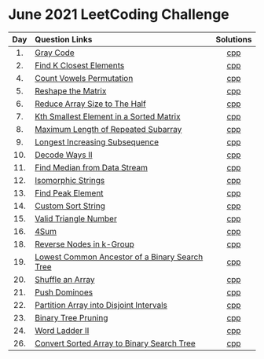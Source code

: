 # June 2021 LeetCoding Challenge

| Day | Question Links                                                                                                                                                    |                                    Solutions                                    |
| :-: | :---------------------------------------------------------------------------------------------------------------------------------------------------------------- | :-----------------------------------------------------------------------------: |
| 1.  | [Gray Code](https://leetcode.com/explore/challenge/card/july-leetcoding-challenge-2021/608/week-1-july-1st-july-7th/3799/)                                        |                         [cpp](./01.%20Gray%20Code.cpp)                          |
| 2.  | [Find K Closest Elements](https://leetcode.com/explore/challenge/card/july-leetcoding-challenge-2021/608/week-1-july-1st-july-7th/3800/)                          |                [cpp](./02.%20Find%20K%20Closest%20Elements.cpp)                 |
| 4.  | [Count Vowels Permutation](https://leetcode.com/explore/challenge/card/july-leetcoding-challenge-2021/608/week-1-july-1st-july-7th/3802/)                         |                 [cpp](./04.%20Count%20Vowels%20Permutation.cpp)                 |
| 5.  | [Reshape the Matrix](https://leetcode.com/explore/challenge/card/july-leetcoding-challenge-2021/608/week-1-july-1st-july-7th/3803/)                               |                    [cpp](./05.%20Reshape%20the%20Matrix.cpp)                    |
| 6.  | [Reduce Array Size to The Half](https://leetcode.com/explore/challenge/card/july-leetcoding-challenge-2021/608/week-1-july-1st-july-7th/3804/)                    |           [cpp](./06.%20Reduce%20Array%20Size%20to%20The%20Half.cpp)            |
| 7.  | [Kth Smallest Element in a Sorted Matrix](https://leetcode.com/explore/challenge/card/july-leetcoding-challenge-2021/608/week-1-july-1st-july-7th/3805/)          |     [cpp](./07.%20Kth%20Smallest%20Element%20in%20a%20Sorted%20Matrix.cpp)      |
| 8.  | [Maximum Length of Repeated Subarray](https://leetcode.com/explore/challenge/card/july-leetcoding-challenge-2021/609/week-2-july-8th-july-14th/3807/)             |         [cpp](./08.%20Maximum%20Length%20of%20Repeated%20Subarray.cpp)          |
| 9.  | [Longest Increasing Subsequence](https://leetcode.com/explore/challenge/card/july-leetcoding-challenge-2021/609/week-2-july-8th-july-14th/3808/)                  |              [cpp](./09.%20Longest%20Increasing%20Subsequence.cpp)              |
| 10. | [Decode Ways II](https://leetcode.com/explore/challenge/card/july-leetcoding-challenge-2021/609/week-2-july-8th-july-14th/3809/)                                  |                      [cpp](./10.%20Decode%20Ways%20II.cpp)                      |
| 11. | [Find Median from Data Stream](https://leetcode.com/explore/challenge/card/july-leetcoding-challenge-2021/609/week-2-july-8th-july-14th/3810/)                    |             [cpp](./11.%20Find%20Median%20from%20Data%20Stream.cpp)             |
| 12. | [Isomorphic Strings](https://leetcode.com/explore/challenge/card/july-leetcoding-challenge-2021/609/week-2-july-8th-july-14th/3811/)                              |                     [cpp](./12.%20Isomorphic%20Strings.cpp)                     |
| 13. | [Find Peak Element](https://leetcode.com/explore/challenge/card/july-leetcoding-challenge-2021/609/week-2-july-8th-july-14th/3812/)                               |                    [cpp](./13.%20Find%20Peak%20Element.cpp)                     |
| 14. | [Custom Sort String](https://leetcode.com/explore/challenge/card/july-leetcoding-challenge-2021/609/week-2-july-8th-july-14th/3813/)                              |                    [cpp](./14.%20Custom%20Sort%20String.cpp)                    |
| 15. | [Valid Triangle Number](https://leetcode.com/explore/challenge/card/july-leetcoding-challenge-2021/610/week-3-july-15th-july-21st/3815/)                          |                  [cpp](./15.%20Valid%20Triangle%20Number.cpp)                   |
| 16. | [4Sum](https://leetcode.com/explore/challenge/card/july-leetcoding-challenge-2021/610/week-3-july-15th-july-21st/3816/)                                           |                             [cpp](./16.%204Sum.cpp)                             |
| 18. | [Reverse Nodes in k-Group](https://leetcode.com/explore/featured/card/july-leetcoding-challenge-2021/610/week-3-july-15th-july-21st/3818/)                        |                [cpp](./18.%20Reverse%20Nodes%20in%20k-Group.cpp)                |
| 19. | [Lowest Common Ancestor of a Binary Search Tree](https://leetcode.com/explore/challenge/card/july-leetcoding-challenge-2021/610/week-3-july-15th-july-21st/3819/) | [cpp](./19.%20Lowest%20Common%20Ancestor%20of%20a%20Binary%20Search%20Tree.cpp) |
| 20. | [Shuffle an Array](https://leetcode.com/explore/challenge/card/july-leetcoding-challenge-2021/610/week-3-july-15th-july-21st/3820/) | [cpp](./20.%20Shuffle%20an%20Array.cpp) |
| 21. | [Push Dominoes](https://leetcode.com/explore/challenge/card/july-leetcoding-challenge-2021/610/week-3-july-15th-july-21st/3821/) | [cpp](./21.%20Push%20Dominoes.cpp) |
| 22. | [Partition Array into Disjoint Intervals](https://leetcode.com/explore/challenge/card/july-leetcoding-challenge-2021/611/week-4-july-22nd-july-28th/3823/) | [cpp](./22.%20Partition%20Array%20into%20Disjoint%20Intervals.cpp) |
| 23. | [Binary Tree Pruning](https://leetcode.com/explore/challenge/card/july-leetcoding-challenge-2021/611/week-4-july-22nd-july-28th/3824/) | [cpp](./23.%20Binary%20Tree%20Pruning.cpp) | 
| 24. | [Word Ladder II](https://leetcode.com/explore/challenge/card/july-leetcoding-challenge-2021/611/week-4-july-22nd-july-28th/3825/) | [cpp](./24.%20Word%20Ladder%20II.cpp) | 
| 26. | [Convert Sorted Array to Binary Search Tree](https://leetcode.com/explore/challenge/card/july-leetcoding-challenge-2021/611/week-4-july-22nd-july-28th/3827/) | [cpp](./26.%20Convert%20Sorted%20Array%20to%20Binary%20Search%20Tree.cpp) | 
